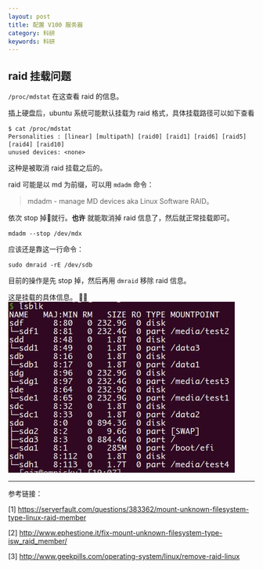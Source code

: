 ```yaml
---
layout: post
title: 配置 V100 服务器
category: 科研
keywords: 科研
---
```


## raid 挂载问题
`/proc/mdstat` 在这查看 raid 的信息。

插上硬盘后，ubuntu 系统可能默认挂载为 raid 格式，具体挂载路径可以如下查看
```
$ cat /proc/mdstat
Personalities : [linear] [multipath] [raid0] [raid1] [raid6] [raid5] [raid4] [raid10]
unused devices: <none>
```

这种是被取消 raid 挂载之后的。

raid 可能是以 md 为前缀，可以用 `mdadm` 命令：
> mdadm - manage MD devices aka Linux Software RAID。

依次 stop 掉就行。**也许** 就能取消掉 raid 信息了，然后就正常挂载即可。
```
mdadm --stop /dev/mdx
```


应该还是靠这一行命令：
```
sudo dmraid -rE /dev/sdb
```
目前的操作是先 stop 掉，然后再用 `dmraid` 移除 raid 信息。

这是挂载的具体信息。
![](imgs/2018-08-06-19-11-13.png)

---
参考链接：

[1] https://serverfault.com/questions/383362/mount-unknown-filesystem-type-linux-raid-member

[2] http://www.ephestione.it/fix-mount-unknown-filesystem-type-isw_raid_member/

[3] http://www.geekpills.com/operating-system/linux/remove-raid-linux
